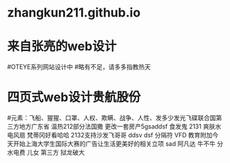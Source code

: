 # zhangkun211.github.io
# 来自张亮的web设计
#OTEYE系列网站设计中
#略有不足，请多多指教热天
# 四页式web设计贵航股份

#元素：飞船、猩猩、口罩、人权、欺瞒、战争、人性、发多少发光飞碟联合国第三方地方广东省
温热212部分法国撒
更改一套房产5gsaddsf 食发鬼
2131
爽肤水电风扇
梵蒂冈好看哈哈
2132支持沙发飞哥哥
ddsv dsf
分隔符
VFD 教育附加今天开始上海大学生国际大赛的广告让生活更美好的相关立项
sad
阿凡达
牛不牛
分水电费
儿女
第三方
狱龙破大

